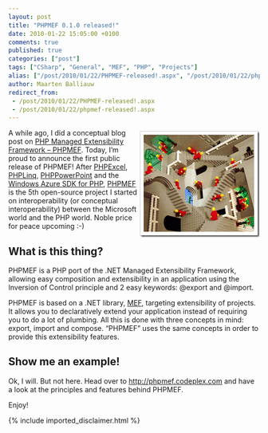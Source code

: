 ```yaml
---
layout: post
title: "PHPMEF 0.1.0 released!"
date: 2010-01-22 15:05:00 +0100
comments: true
published: true
categories: ["post"]
tags: ["CSharp", "General", "MEF", "PHP", "Projects"]
alias: ["/post/2010/01/22/PHPMEF-released!.aspx", "/post/2010/01/22/phpmef-released!.aspx"]
author: Maarten Balliauw
redirect_from:
 - /post/2010/01/22/PHPMEF-released!.aspx
 - /post/2010/01/22/phpmef-released!.aspx
---
```

<p><a href="http://phpmef.codeplex.com"><img style="border-bottom: 0px; border-left: 0px; margin: 5px 0px 5px 5px; display: inline; border-top: 0px; border-right: 0px" title="PHP MEF" border="0" alt="PHP MEF" align="right" src="/images/image%5B1%5D.png" width="240" height="213" /></a> A while ago, I did a conceptual blog post on <a href="/post/2009/12/02/PHP-Managed-Extensibility-Framework-e28093-PHPMEF.aspx">PHP Managed Extensibility Framework – PHPMEF</a>. Today, I’m proud to announce the first public release of PHPMEF! After <a href="http://www.phpexcel.net" target="_blank">PHPExcel</a>, <a href="http://www.phplinq.net" target="_blank">PHPLinq</a>, <a href="http://www.phppowerpoint.net" target="_blank">PHPPowerPoint</a> and the <a href="http://phpazure.codeplex.com" target="_blank">Windows Azure SDK for PHP</a>, <a href="http://phpmef.codeplex.com" target="_blank">PHPMEF</a> is the 5th open-source project I started on interoperability (or conceptual interoperability) between the Microsoft world and the PHP world. Noble price for peace upcoming :-)</p>  <h2>What is this thing?</h2>  <p>PHPMEF is a PHP port of the .NET Managed Extensibility Framework, allowing easy composition and extensibility in an application using the Inversion of Control principle and 2 easy keywords: @export and @import.</p>  <p>PHPMEF is based on a .NET library, <a href="http://mef.codeplex.com">MEF</a>, targeting extensibility of projects. It allows you to declaratively extend your application instead of requiring you to do a lot of plumbing. All this is done with three concepts in mind: export, import and compose. “PHPMEF” uses the same concepts in order to provide this extensibility features.</p>  <h2>Show me an example!</h2>  <p>Ok, I will. But not here. Head over to <a href="http://phpmef.codeplex.com">http://phpmef.codeplex.com</a> and have a look at the principles and features behind PHPMEF.</p>  <p>Enjoy!</p>

{% include imported_disclaimer.html %}

